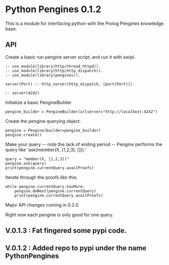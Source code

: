 # Python Pengines 0.1.2
This is a module for interfacing python with the Prolog Pengines knowledge base.

## API
Create a basic run pengine server script, and run it with swipl.
~~~~
:- use_module(library(http/thread_httpd)).
:- use_module(library(http/http_dispatch)).
:- use_module(library(pengines)).

server(Port) :- http_server(http_dispatch, [port(Port)]).

:- server(4242)
~~~~

Initialize a basic PengineBuilder
~~~~
pengine_builder = PengineBuilder(urlserver="http://localhost:4242")
~~~~

Create the pengine querying object.
~~~~
pengine = Pengine(builder=pengine_builder)
pengine.create()
~~~~

Make your query -- note the lack of ending period -- Pengine performs the query like 'ask(member(X, [1,2,3], [])).'
~~~~
query = "member(X, [1,2,3])"
pengine.ask(query)
print(pengine.currentQuery.availProofs)
~~~~

Iterate through the proofs like this:

~~~~
while pengine.currentQuery.hasMore:
    pengine.doNext(pengine.currentQuery)
    print(pengine.currentQuery.availProofs)
~~~~

Major API changes coming in 0.2.0

Right now each pengine is only good for one query.

## V.0.1.3 : Fat fingered some pypi code.
## V.0.1.2 : Added repo to pypi under the name PythonPengines
